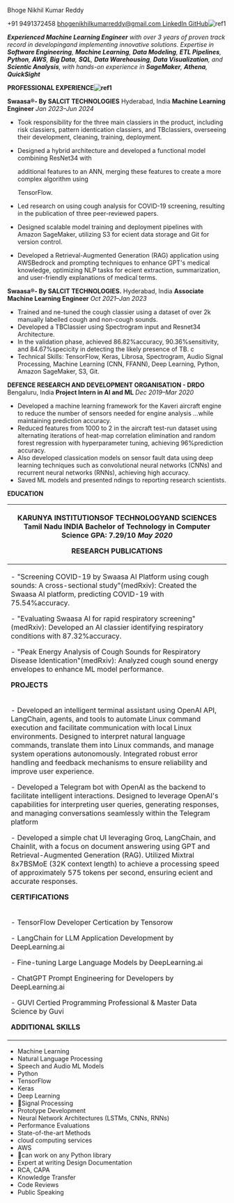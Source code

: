 ﻿Bhoge Nikhil Kumar Reddy

+91 9491372458 [bhogenikhilkumarreddy@gmail.com ](mailto:bhogenikhilkumarreddy@gmail.com)[LinkedIn ](https://www.linkedin.com/in/nikhilkumarreddybhoge/)[GitHub](https://github.com/nikhilkumarreddy59)![ref1]

***Experienced Machine Learning Engineer** with over 3 years of proven track record in developingand implementing innovative solutions. Expertise in **Software Engineering**, **Machine Learning**, **Data Modeling**, **ETL Pipelines**, **Python**, **AWS**, **Big Data**, **SQL**, **Data Warehousing**, **Data Visualization**, and **Scienti  c Analysis**, with hands-on experience in **SageMaker**, **Athena**, **QuickSight***

**PROFESSIONAL EXPERIENCE![ref1]**

**Swaasa®- By SALCIT TECHNOLOGIES** Hyderabad, India **Machine Learning Engineer** *Jan 2023–Jun 2024*

- Took responsibility for the three main classi  ers in the product, including risk classi  ers, pattern identi  cation classi  ers, and TBclassi  ers, overseeing their development, cleaning, training, deployment.
- Designed a hybrid architecture and developed a functional model combining ResNet34 with

  additional features to an ANN, merging these features to create a more complex algorithm using

  TensorFlow.

- Led research on using cough analysis for COVID-19 screening, resulting in the publication of three peer-reviewed papers.
- Designed scalable model training and deployment pipelines with Amazon SageMaker, utilizing S3 for e   cient data storage and Git for version control.
- Developed a Retrieval-Augmented Generation (RAG) application using AWSBedrock and prompting techniques to enhance GPT's medical knowledge, optimizing NLP tasks for e   cient extraction, summarization, and user-friendly explanations of medical terms.

**Swaasa®- By SALCIT TECHNOLOGIES.** Hyderabad, India **Associate Machine Learning Engineer** *Oct 2021–Jan 2023*

- Trained and   ne-tuned the cough classi  er using a dataset of over 2k manually labelled cough and non-cough sounds.
- Developed a TBClassi  er using Spectrogram input and Resnet34 Architecture.
- In the validation phase, achieved 86.82%accuracy, 90.36%sensitivity, and 84.67%speci  city in detecting the likely presence of TB. c
- Technical Skills: TensorFlow, Keras, Librosa, Spectrogram, Audio Signal Processing, Machine Learning (CNN, FFANN), Deep Learning, Python, Amazon SageMaker, S3, Git.

**DEFENCE RESEARCH AND DEVELOPMENT ORGANISATION - DRDO** Bengaluru, India **Project Intern in AI and ML** *Dec 2019–Mar 2020*

- Developed a machine learning framework for the Kaveri aircraft engine to reduce the number of sensors needed for engine analysis …while maintaining prediction accuracy.
- Reduced features from 1000 to 2 in the aircraft test-run dataset using alternating iterations of heat-map correlation elimination and random forest regression with hyperparameter tuning, achieving 96%prediction accuracy.
- Also developed classi  cation models on sensor fault data using deep learning techniques such as convolutional neural networks (CNNs) and recurrent neural networks (RNNs), achieving high accuracy.
- Saved ML models and presented   ndings to reporting research scientists.

**EDUCATION**

|<p>KARUNYA INSTITUTIONSOF TECHNOLOGYAND SCIENCES Tamil Nadu INDIA Bachelor of Technology in Computer Science GPA: 7.29/10 *May 2020*</p><p>**RESEARCH PUBLICATIONS**</p>|
| - |
|<p>- "Screening COVID-19 by Swaasa AI Platform using cough sounds: A cross-sectional study"(medRxiv): Created the Swaasa AI platform, predicting COVID-19 with 75.54%accuracy.</p><p>- "Evaluating Swaasa AI for rapid respiratory screening"(medRxiv): Developed an AI classi  er identifying respiratory conditions with 87.32%accuracy.</p><p>- "Peak Energy Analysis of Cough Sounds for Respiratory Disease Identi  cation"(medRxiv): Analyzed cough sound energy envelopes to enhance ML model performance.</p><p>**PROJECTS**</p>|
|<p>- Developed an intelligent terminal assistant using OpenAI API, LangChain, agents, and tools to automate Linux command execution and facilitate communication with local Linux environments. Designed to interpret natural language commands, translate them into Linux commands, and manage system operations autonomously. Integrated robust error handling and feedback mechanisms to ensure reliability and improve user experience.</p><p>- Developed a Telegram bot with OpenAI as the backend to facilitate intelligent interactions. Designed to leverage OpenAI's capabilities for interpreting user queries, generating responses, and managing conversations seamlessly within the Telegram platform</p><p>- Developed a simple chat UI leveraging Groq, LangChain, and Chainlit, with a focus on document answering using GPT and Retrieval-Augmented Generation (RAG). Utilized Mixtral 8x7BSMoE (32K context length) to achieve a processing speed of approximately 575 tokens per second, ensuring e   cient and accurate responses.</p><p>**CERTIFICATIONS**</p>|
|<p>- TensorFlow Developer Certi  cation by Tensor  ow</p><p>- LangChain for LLM Application Development by DeepLearning.ai</p><p>- Fine-tuning Large Language Models by DeepLearning.ai</p><p>- ChatGPT Prompt Engineering for Developers by DeepLearning.ai</p><p>- GUVI Certi  ed Programming Professional & Master Data Science by Guvi</p><p>**ADDITIONAL SKILLS**</p>|



- Machine Learning
- Natural Language Processing
- Speech and Audio ML Models
- Python
- TensorFlow
- Keras
- Deep Learning
- Signal Processing
- Prototype Development
- Neural Network Architectures (LSTMs, CNNs, RNNs)
- Performance Evaluations
- State-of-the-art Methods
- cloud computing services
- AWS
- can work on any Python library
- Expert at writing Design Documentation
- RCA, CAPA
- Knowledge Transfer
- Code Reviews
- Public Speaking

[ref1]: Aspose.Words.f4816ee5-de60-47e4-ba47-86248004dee2.001.png
